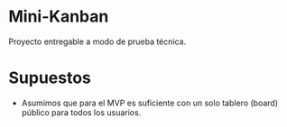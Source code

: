 # Mini-Kanban
Proyecto entregable a modo de prueba técnica.

# Supuestos
- Asumimos que para el MVP es suficiente con un solo tablero (board) público para todos los usuarios.
